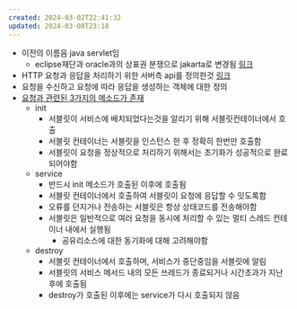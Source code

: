 ```yaml
---
created: 2024-03-02T22:41:32
updated: 2024-03-08T23:18
---
```

- 이전의 이름음 java servlet임
	- eclipse재단과 oracle과의 상표권 분쟁으로 jakarta로 변경됨 [링크](https://www.samsungsds.com/kr/insights/java_jakarta.html)
- HTTP 요청과 응답을 처리하기 위한 서버측 api를 정의한것 [링크](https://jakarta.ee/specifications/servlet/)
- 요청을 수신하고 요청에 따라 응답을 생성하는 객체에 대한 정의
- [요청과 관련된 3가지의 메소드가 존재](https://jakarta.ee/specifications/platform/9/apidocs/jakarta/servlet/servlet)
	- init
		- 서블릿이 서비스에 배치되었다는것을 알리기 위해 서블릿컨테이너에서 호출
		- 서블릿 컨테이너는 서블릿을 인스턴스 한 후 정확히 한번만 호출함
		- 서블릿이 요청을 정상적으로 처리하기 위해서는 초기화가 성공적으로 완료되어야함
	- service
		- 반드시 init 메소드가 호출된 이후에 호출됨
		- 서블릿 컨테이너에서 호출하여 서블릿이 요청에 응답할 수 잇도록함
		- 오류를 던지거나 전송하는 서블릿은 항상 상태코드를 전송해야함
		- 서블릿은 일반적으로 여러 요청을 동시에 처리할 수 있는 멀티 스레드 컨테이너 내에서 실행됨
			- 공유리소스에 대한 동기화에 대해 고려해야함
	- destroy
		- 서블릿 컨테이너에서 호출하며, 서비스가 중단중임을 서블릿에 알림
		- 서블릿의 서비스 메서드 내의 모든 쓰레드가 종료되거나 시간초과가 지난 후에 호출됨
		- destroy가 호출된 이후에는 service가 다시 호출되지 않음